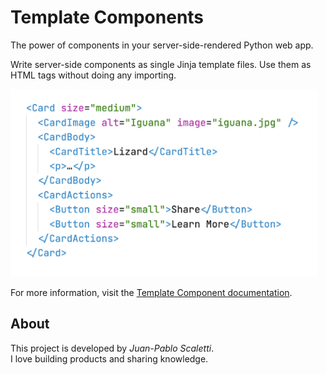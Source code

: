 # Template Components

The power of components in your server-side-rendered Python web app.

Write server-side components as single Jinja template files.
Use them as HTML tags without doing any importing.

<img class="card-code"  src="./docs/assets/images/card-code.png" height="300">

For more information, visit the [Template Component documentation](https://tcom.scaletti.dev/).

## About

This project is developed by *Juan-Pablo Scaletti*.<br>
I love building products and sharing knowledge.

